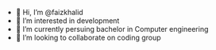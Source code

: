 - 👋 Hi, I’m @faizkhalid
- 👀 I’m interested in development
- 🌱 I’m currently persuing bachelor in Computer engineering
- 💞️ I’m looking to collaborate on coding group


<!---
faizkhalid/faizkhlaid is a ✨ special ✨ repository because its `README.md` (this file) appears on your GitHub profile.
You can click the Preview link to take a look at your changes.
--->
